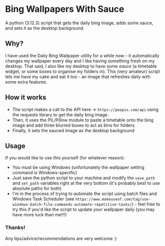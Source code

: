 # Bing Wallpapers With Sauce

A python (3.12.3) script that gets the daily bing image, adds some sauce, and sets it as the desktop background.

## Why?

I have used the Daily Bing Wallpaper utility for a while now - it automatically changes my wallpaper every day and I like having something fresh on my desktop.
That said, I also like my desktop to have some *sauce* (a timetable widget, or some boxes to organise my folders in).
This (very amateur) script lets me have my cake and eat it too - an image that refreshes daily with some extra features.

## How it works

* The script makes a call to the API here -> `https://peapix.com/api` using the requests library to get the daily bing image.
* Then, it uses the PIL/Pillow module to paste a timetable onto the bing image and add three blurred boxes to act as bins for folders
* Finally, it sets the sauced image as the desktop background

## Usage

If you would like to use this yourself (for whatever reason):
* You must be using Windows (unfortunately the wallpaper setting command is Windows-specific)
* Just save the python script to your machine and modify the `save_path` and `set_path` variables right at the very bottom (it's probably best to use absolute paths for both)
* I'm in the process of trying to automate the script using batch files and Windows Task Scheduler (see `https://www.makeuseof.com/tag/use-windows-batch-file-commands-automate-repetitive-tasks/`) - feel free to try this if you'd like the script to update your wallpaper daily (you may have more luck than me!!!)

### Thanks!
Any tips/advice/recommendations are very welcome :)
